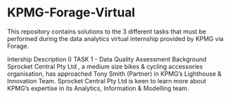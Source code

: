 # KPMG-Forage-Virtual
This repository contains solutions to the 3 different tasks that must be performed during the data analytics virtual internship provided by KPMG via Forage.

Intership Description
I) TASK 1 - Data Quality Assessment
Background
Sprocket Central Pty Ltd , a medium size bikes & cycling accessories organisation, has approached Tony Smith (Partner) in KPMG’s Lighthouse & Innovation Team. Sprocket Central Pty Ltd  is keen to learn more about KPMG’s expertise in its Analytics, Information & Modelling team. 
